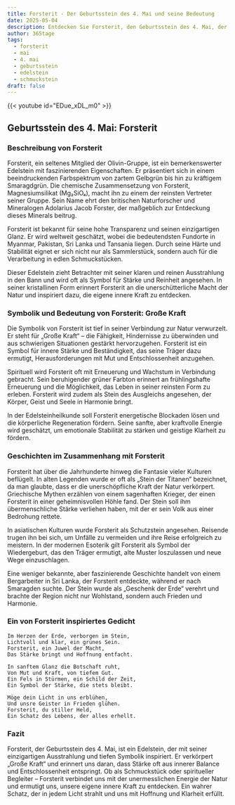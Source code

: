 ```yaml
---
title: Forsterit - Der Geburtsstein des 4. Mai und seine Bedeutung
date: 2025-05-04
description: Entdecken Sie Forsterit, den Geburtsstein des 4. Mai, der Große Kraft symbolisiert. Seine Symbolik und Geschichte werden Sie inspirieren.
author: 365tage
tags:
  - forsterit
  - mai
  - 4. mai
  - geburtsstein
  - edelstein
  - schmuckstein
draft: false
---
```


{{< youtube id="EDue_xDL_m0" >}}

## Geburtsstein des 4. Mai: Forsterit

### Beschreibung von Forsterit

Forsterit, ein seltenes Mitglied der Olivin-Gruppe, ist ein bemerkenswerter Edelstein mit faszinierenden Eigenschaften. Er präsentiert sich in einem beeindruckenden Farbspektrum von zartem Gelbgrün bis hin zu kräftigem Smaragdgrün. Die chemische Zusammensetzung von Forsterit, Magnesiumsilikat (Mg₂SiO₄), macht ihn zu einem der reinsten Vertreter seiner Gruppe. Sein Name ehrt den britischen Naturforscher und Mineralogen Adolarius Jacob Forster, der maßgeblich zur Entdeckung dieses Minerals beitrug.

Forsterit ist bekannt für seine hohe Transparenz und seinen einzigartigen Glanz. Er wird weltweit geschätzt, wobei die bedeutendsten Fundorte in Myanmar, Pakistan, Sri Lanka und Tansania liegen. Durch seine Härte und Stabilität eignet er sich nicht nur als Sammlerstück, sondern auch für die Verarbeitung in edlen Schmuckstücken.

Dieser Edelstein zieht Betrachter mit seiner klaren und reinen Ausstrahlung in den Bann und wird oft als Symbol für Stärke und Reinheit angesehen. In seiner kristallinen Form erinnert Forsterit an die unerschütterliche Macht der Natur und inspiriert dazu, die eigene innere Kraft zu entdecken.

### Symbolik und Bedeutung von Forsterit: Große Kraft

Die Symbolik von Forsterit ist tief in seiner Verbindung zur Natur verwurzelt. Er steht für „Große Kraft“ – die Fähigkeit, Hindernisse zu überwinden und aus schwierigen Situationen gestärkt hervorzugehen. Forsterit ist ein Symbol für innere Stärke und Beständigkeit, das seine Träger dazu ermutigt, Herausforderungen mit Mut und Entschlossenheit anzugehen.

Spirituell wird Forsterit oft mit Erneuerung und Wachstum in Verbindung gebracht. Sein beruhigender grüner Farbton erinnert an frühlingshafte Erneuerung und die Möglichkeit, das Leben in seiner reinsten Form zu erleben. Forsterit wird zudem als Stein des Ausgleichs angesehen, der Körper, Geist und Seele in Harmonie bringt.

In der Edelsteinheilkunde soll Forsterit energetische Blockaden lösen und die körperliche Regeneration fördern. Seine sanfte, aber kraftvolle Energie wird geschätzt, um emotionale Stabilität zu stärken und geistige Klarheit zu fördern.

### Geschichten im Zusammenhang mit Forsterit

Forsterit hat über die Jahrhunderte hinweg die Fantasie vieler Kulturen beflügelt. In alten Legenden wurde er oft als „Stein der Titanen“ bezeichnet, da man glaubte, dass er die unerschöpfliche Kraft der Natur verkörpert. Griechische Mythen erzählen von einem sagenhaften Krieger, der einen Forsterit in einer geheimnisvollen Höhle fand. Der Stein soll ihm übermenschliche Stärke verliehen haben, mit der er sein Volk aus einer Bedrohung rettete.

In asiatischen Kulturen wurde Forsterit als Schutzstein angesehen. Reisende trugen ihn bei sich, um Unfälle zu vermeiden und ihre Reise erfolgreich zu meistern. In der modernen Esoterik gilt Forsterit als Symbol der Wiedergeburt, das den Träger ermutigt, alte Muster loszulassen und neue Wege einzuschlagen.

Eine weniger bekannte, aber faszinierende Geschichte handelt von einem Bergarbeiter in Sri Lanka, der Forsterit entdeckte, während er nach Smaragden suchte. Der Stein wurde als „Geschenk der Erde“ verehrt und brachte der Region nicht nur Wohlstand, sondern auch Frieden und Harmonie.

### Ein von Forsterit inspiriertes Gedicht

```
Im Herzen der Erde, verborgen im Stein,  
Lichtvoll und klar, ein grünes Sein.  
Forsterit, ein Juwel der Macht,  
Das Stärke bringt und Hoffnung entfacht.  

In sanftem Glanz die Botschaft ruht,  
Von Mut und Kraft, von tiefem Gut.  
Ein Fels in Stürmen, ein Schild der Zeit,  
Ein Symbol der Stärke, die stets bleibt.  

Möge dein Licht in uns erblühen,  
Und unsre Geister in Frieden glühen.  
Forsterit, du stiller Held,  
Ein Schatz des Lebens, der alles erhellt.  
```

### Fazit

Forsterit, der Geburtsstein des 4. Mai, ist ein Edelstein, der mit seiner einzigartigen Ausstrahlung und tiefen Symbolik inspiriert. Er verkörpert „Große Kraft“ und erinnert uns daran, dass Stärke oft aus innerer Balance und Entschlossenheit entspringt. Ob als Schmuckstück oder spiritueller Begleiter – Forsterit verbindet uns mit der unermesslichen Energie der Natur und ermutigt uns, unsere eigene innere Kraft zu entdecken. Ein wahrer Schatz, der in jedem Licht strahlt und uns mit Hoffnung und Klarheit erfüllt.